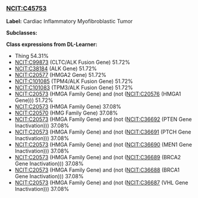 
### [NCIT:C45753](http://purl.obolibrary.org/obo/NCIT_C45753)
**Label:** Cardiac Inflammatory Myofibroblastic Tumor

**Subclasses:** 

**Class expressions from DL-Learner:**

- Thing 54.31%
- [NCIT:C99873](http://purl.obolibrary.org/obo/NCIT_C99873) (CLTC/ALK Fusion Gene) 51.72%
- [NCIT:C38184](http://purl.obolibrary.org/obo/NCIT_C38184) (ALK Gene) 51.72%
- [NCIT:C20577](http://purl.obolibrary.org/obo/NCIT_C20577) (HMGA2 Gene) 51.72%
- [NCIT:C101085](http://purl.obolibrary.org/obo/NCIT_C101085) (TPM4/ALK Fusion Gene) 51.72%
- [NCIT:C101083](http://purl.obolibrary.org/obo/NCIT_C101083) (TPM3/ALK Fusion Gene) 51.72%
- [NCIT:C20573](http://purl.obolibrary.org/obo/NCIT_C20573) (HMGA Family Gene) and (not ([NCIT:C20576](http://purl.obolibrary.org/obo/NCIT_C20576) (HMGA1 Gene))) 51.72%
- [NCIT:C20573](http://purl.obolibrary.org/obo/NCIT_C20573) (HMGA Family Gene) 37.08%
- [NCIT:C20570](http://purl.obolibrary.org/obo/NCIT_C20570) (HMG Family Gene) 37.08%
- [NCIT:C20573](http://purl.obolibrary.org/obo/NCIT_C20573) (HMGA Family Gene) and (not ([NCIT:C36692](http://purl.obolibrary.org/obo/NCIT_C36692) (PTEN Gene Inactivation))) 37.08%
- [NCIT:C20573](http://purl.obolibrary.org/obo/NCIT_C20573) (HMGA Family Gene) and (not ([NCIT:C36691](http://purl.obolibrary.org/obo/NCIT_C36691) (PTCH Gene Inactivation))) 37.08%
- [NCIT:C20573](http://purl.obolibrary.org/obo/NCIT_C20573) (HMGA Family Gene) and (not ([NCIT:C36690](http://purl.obolibrary.org/obo/NCIT_C36690) (MEN1 Gene Inactivation))) 37.08%
- [NCIT:C20573](http://purl.obolibrary.org/obo/NCIT_C20573) (HMGA Family Gene) and (not ([NCIT:C36689](http://purl.obolibrary.org/obo/NCIT_C36689) (BRCA2 Gene Inactivation))) 37.08%
- [NCIT:C20573](http://purl.obolibrary.org/obo/NCIT_C20573) (HMGA Family Gene) and (not ([NCIT:C36688](http://purl.obolibrary.org/obo/NCIT_C36688) (BRCA1 Gene Inactivation))) 37.08%
- [NCIT:C20573](http://purl.obolibrary.org/obo/NCIT_C20573) (HMGA Family Gene) and (not ([NCIT:C36687](http://purl.obolibrary.org/obo/NCIT_C36687) (VHL Gene Inactivation))) 37.08%


